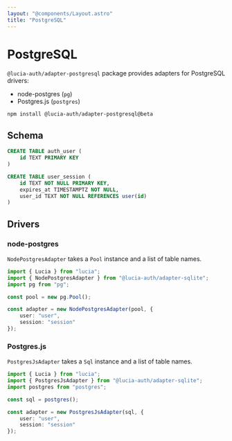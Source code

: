```yaml
---
layout: "@components/Layout.astro"
title: "PostgreSQL"
---
```


# PostgreSQL

`@lucia-auth/adapter-postgresql` package provides adapters for PostgreSQL drivers:

- node-postgres (`pg`)
- Postgres.js (`postgres`)

```
npm install @lucia-auth/adapter-postgresql@beta
```

## Schema

```sql
CREATE TABLE auth_user (
    id TEXT PRIMARY KEY
)

CREATE TABLE user_session (
    id TEXT NOT NULL PRIMARY KEY,
    expires_at TIMESTAMPTZ NOT NULL,
    user_id TEXT NOT NULL REFERENCES user(id)
)
```

## Drivers

### node-postgres

`NodePostgresAdapter` takes a `Pool` instance and a list of table names.

```ts
import { Lucia } from "lucia";
import { NodePostgresAdapter } from "@lucia-auth/adapter-sqlite";
import pg from "pg";

const pool = new pg.Pool();

const adapter = new NodePostgresAdapter(pool, {
	user: "user",
	session: "session"
});
```

### Postgres.js

`PostgresJsAdapter` takes a `Sql` instance and a list of table names.

```ts
import { Lucia } from "lucia";
import { PostgresJsAdapter } from "@lucia-auth/adapter-sqlite";
import postgres from "postgres";

const sql = postgres();

const adapter = new PostgresJsAdapter(sql, {
	user: "user",
	session: "session"
});
```
